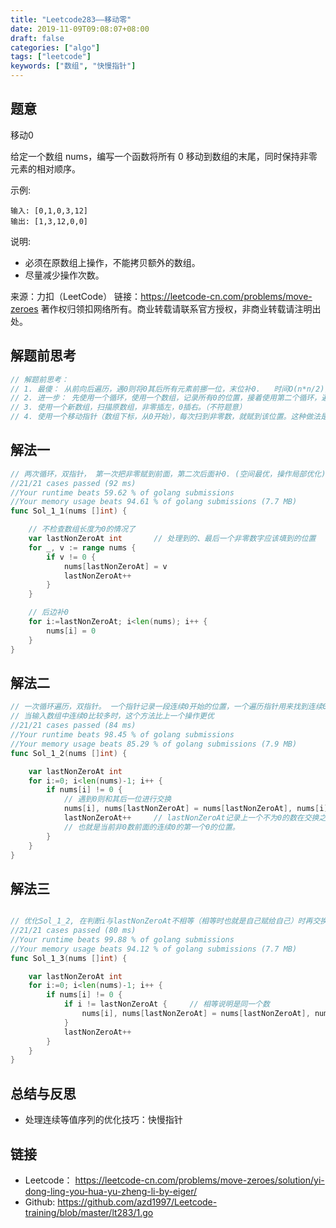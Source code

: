 ```yaml
---
title: "Leetcode283——移动零"
date: 2019-11-09T09:08:07+08:00
draft: false
categories: ["algo"]
tags: ["leetcode"]
keywords: ["数组", "快慢指针"]
---
```



## 题意

移动0

给定一个数组 nums，编写一个函数将所有 0 移动到数组的末尾，同时保持非零元素的相对顺序。

示例:

    输入: [0,1,0,3,12]
    输出: [1,3,12,0,0]
说明:

- 必须在原数组上操作，不能拷贝额外的数组。
- 尽量减少操作次数。

来源：力扣（LeetCode）
链接：https://leetcode-cn.com/problems/move-zeroes
著作权归领扣网络所有。商业转载请联系官方授权，非商业转载请注明出处。

## 解题前思考

```go
// 解题前思考：
// 1. 最傻： 从前向后遍历，遇0则将0其后所有元素前挪一位，末位补0.   时间O(n*n/2)， 空间O(1)
// 2. 进一步： 先使用一个循环，使用一个数组，记录所有0的位置，接着使用第二个循环，遍历这个数组，计算非零元素的最终迁移量，统一迁移。 时间O（n）,空间O(n/2)
// 3. 使用一个新数组，扫描原数组，非零插左，0插右。（不符题意）
// 4. 使用一个移动指针（数组下标，从0开始），每次扫到非零数，就赋到该位置。这种做法是使用数据赋值替换搬迁。  这样也是O(n)，
```

## 解法一
```go
// 两次循环，双指针， 第一次把非零赋到前面，第二次后面补0. (空间最优，操作局部优化)
//21/21 cases passed (92 ms)
//Your runtime beats 59.62 % of golang submissions
//Your memory usage beats 94.61 % of golang submissions (7.7 MB)
func Sol_1_1(nums []int) {

	// 不检查数组长度为0的情况了
	var lastNonZeroAt int		// 处理到的、最后一个非零数字应该填到的位置
	for _, v := range nums {
		if v != 0 {
			nums[lastNonZeroAt] = v
			lastNonZeroAt++
		}
	}

	// 后边补0
	for i:=lastNonZeroAt; i<len(nums); i++ {
		nums[i] = 0
	}
}
```

## 解法二

```go
// 一次循环遍历，双指针。 一个指针记录一段连续0开始的位置，一个遍历指针用来找到连续0之后的第一个非0，两者交换。
// 当输入数组中连续0比较多时，这个方法比上一个操作更优
//21/21 cases passed (84 ms)
//Your runtime beats 98.45 % of golang submissions
//Your memory usage beats 85.29 % of golang submissions (7.9 MB)
func Sol_1_2(nums []int) {

	var lastNonZeroAt int
	for i:=0; i<len(nums)-1; i++ {
		if nums[i] != 0 {
			// 遇到0则和其后一位进行交换
			nums[i], nums[lastNonZeroAt] = nums[lastNonZeroAt], nums[i]
			lastNonZeroAt++		// lastNonZeroAt记录上一个不为0的数在交换之后的位置
			// 也就是当前非0数前面的连续0的第一个0的位置。
		}
	}
}
```

## 解法三

```go

// 优化Sol_1_2, 在判断i与lastNonZeroAt不相等（相等时也就是自己赋给自己）时再交换
//21/21 cases passed (80 ms)
//Your runtime beats 99.88 % of golang submissions
//Your memory usage beats 94.12 % of golang submissions (7.7 MB)
func Sol_1_3(nums []int) {

	var lastNonZeroAt int
	for i:=0; i<len(nums)-1; i++ {
		if nums[i] != 0 {
			if i != lastNonZeroAt {		// 相等说明是同一个数
				nums[i], nums[lastNonZeroAt] = nums[lastNonZeroAt], nums[i]
			}
			lastNonZeroAt++
		}
	}
}

```

## 总结与反思

- 处理连续等值序列的优化技巧：快慢指针

## 链接

- Leetcode： <https://leetcode-cn.com/problems/move-zeroes/solution/yi-dong-ling-you-hua-yu-zheng-li-by-eiger/>
- Github: <https://github.com/azd1997/Leetcode-training/blob/master/lt283/1.go>